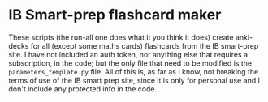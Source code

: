 # IB Smart-prep flashcard maker
These scripts (the run-all one does what it you think it does) create anki-decks for all (except some maths cards) flashcards from the IB smart-prep site. 
I have not included an auth token, nor anything else that requires a subscription, in the code; but the only file that need to be modified is the `parameters_template.py` file. 
All of this is, as far as I know, not breaking the terms of use of the IB smart prep site, since it is only for personal use and I don't include any protected info in the code.
